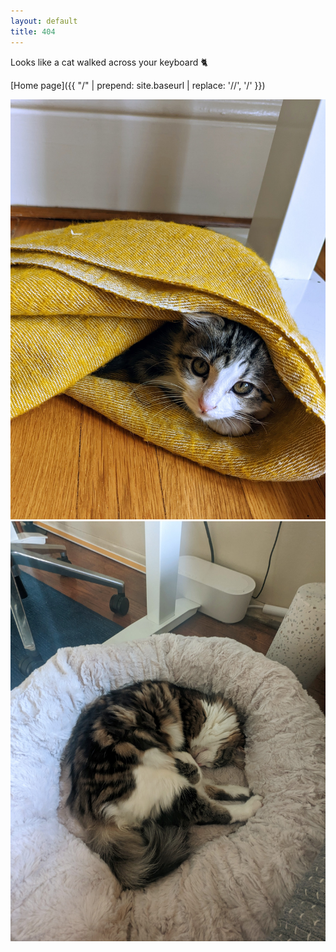 ```yaml
---
layout: default
title: 404
---
```


Looks like a cat walked across your keyboard 🐈

[Home page]({{ "/" | prepend: site.baseurl | replace: '//', '/' }})

<img src="/assets/2022-Bunny.jpg" alt="BunBun" width="1024" class="center"/>

<img src="/assets/2023-Bunny.jpg" alt="BunBun" width="1024" class="center"/>